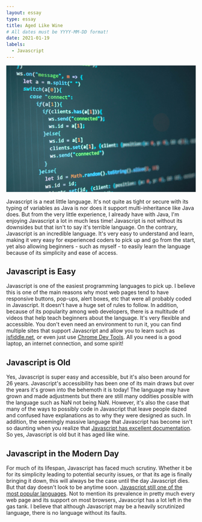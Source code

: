 ```yaml
---
layout: essay
type: essay
title: Aged Like Wine
# All dates must be YYYY-MM-DD format!
date: 2021-01-19
labels:
  - Javascript
---
```


<img class="ui large right fluid image" src="../images/javascript.jpg">


Javascript is a neat little language. It's not quite as tight or secure with its typing of variables as Java is nor does it support multi-inheritance like Java does. But from the very little experience, I already have with Java, I'm enjoying Javascript a lot in much less time! Javascript is not without its downsides but that isn't to say it's terrible language. On the contrary, Javascript is an incredible language. It's very easy to understand and learn, making it very easy for experienced coders to pick up and go from the start, yet also allowing beginners - such as myself - to easily learn the language because of its simplicity and ease of access.

## Javascript is Easy

Javascript is one of the easiest programming languages to pick up. I believe this is one of the main reasons why most web pages tend to have responsive buttons, pop-ups, alert boxes, etc that were all probably coded in Javascript. It doesn't have a huge set of rules to follow. In addition, because of its popularity among web developers, there is a multitude of videos that help teach beginners about the language. It's very flexible and accessible. You don't even need an environment to run it, you can find multiple sites that support Javascript and allow you to learn such as [jsfiddle.net](https://jsfiddle.net/), or even just use [Chrome Dev Tools](https://developers.google.com/web/tools/chrome-devtools). All you need is a good laptop, an internet connection, and some spirit!

## Javascript is Old

Yes, Javascript is super easy and accessible, but it's also been around for 26 years. Javascript's accessibility has been one of its main draws but over the years it's grown into the behemoth it is today! The language may have grown and made adjustments but there are still many oddities possible with the language such as NaN not being NaN. However, it's also the case that many of the ways to possibly code in Javascript that leave people dazed and confused have explanations as to why they were designed as such. In addition, the seemingly massive language that Javascript has become isn't so daunting when you realize that [Javascript has excellent documentation](https://developer.mozilla.org/en-US/docs/Web/JavaScript). So yes, Javascript is old but it has aged like wine.

## Javascript in the Modern Day

For much of its lifespan, Javascript has faced much scrutiny. Whether it be for its simplicity leading to potential security issues, or that its age is finally bringing it down, this will always be the case until the day Javascript dies. But that day doesn't look to be anytime soon. [Javascript still one of the most popular languages](https://developer.mozilla.org/en-US/docs/Web/JavaScript). Not to mention its prevalence in pretty much every web page and its support on most browsers, Javascript has a lot left in the gas tank. I believe that although Javascript may be a heavily scrutinized language, there is no language without its faults.
